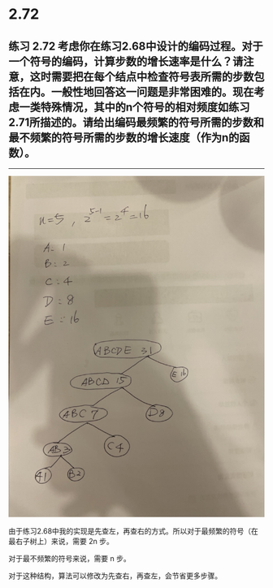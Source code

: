 # 2.72

## 练习 2.72 考虑你在练习2.68中设计的编码过程。对于一个符号的编码，计算步数的增长速率是什么？请注意，这时需要把在每个结点中检查符号表所需的步数包括在内。一般性地回答这一问题是非常困难的。现在考虑一类特殊情况，其中的n个符号的相对频度如练习2.71所描述的。请给出编码最频繁的符号所需的步数和最不频繁的符号所需的步数的增长速度（作为n的函数）。

----



![](./2.71/IMG_6474%20Large.jpeg)

由于练习2.68中我的实现是先查左，再查右的方式。所以对于最频繁的符号（在最右子树上）来说，需要 2n 步。

对于最不频繁的符号来说，需要 n 步。

对于这种结构，算法可以修改为先查右，再查左，会节省更多步骤。